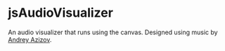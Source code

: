 # jsAudioVisualizer
An audio visualizer that runs using the canvas. Designed using music by [Andrey Azizov](https://soundcloud.com/andreyazizov).
